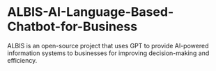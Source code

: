 # ALBIS-AI-Language-Based-Chatbot-for-Business
ALBIS is an open-source project that uses GPT to provide AI-powered information systems to businesses for improving decision-making and efficiency.
